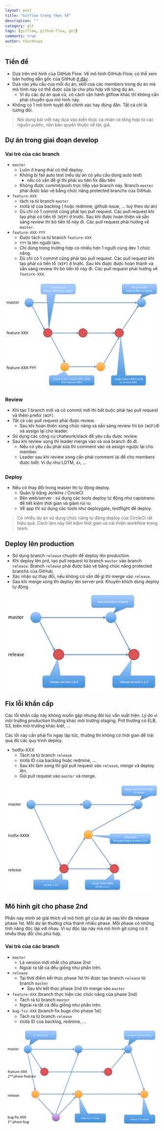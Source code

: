 ```yaml
---
layout: post
title: "Gitflow trong thực tế"
description: ""
category: git 
tags: [gitflow, github-flow, git]
comments: true
author: thuckhuya
---
```


## Tiền đề
* Dựa trên mô hình của GitHub Flow. Về mô hình GitHub Flow, có thể xem bản hướng dẫn gốc của GitHub [ở đây](https://guides.github.com/introduction/flow/) .
* Dựa vào yêu cầu của mỗi dự án, skill của các members trong dự án mà mô hình này có thể được sửa lại cho phù hợp với từng dự án.
	* Ví dụ các dự án quá cũ, có cách vận hành gitflow khác thì không cần phải chuyển qua mô hình này.
* Không có 1 mô hình tuyệt đối chính xác hay đúng đắn. Tất cả chỉ là tương đối. 

> Nội dung bài viết này dựa vào kiến thức cá nhân và tổng hợp từ các nguồn public, nên bản quyền thuộc về tác giả. 

## Dự án trong giai đoạn develop

### Vai trò của các branch

* `master`
	* Luôn ở trạng thái có thể deploy. 
	* Không bị fail auto test (nếu dự án có yêu cầu dùng auto test)
		* nếu có vấn đề gì thì phải ưu tiên fix đầu tiên
	* Không được commit/push trực tiếp vào branch này. Branch `master` phải được bảo vệ bằng chức năng protected branchs của GitHub.
* `feature-XXX`
	* tách ra từ branch `master`
	* `XXX`là id của backlog ( hoặc redmine, github issue, ... tuỳ theo dự án)
	* Dù chỉ có 1 commit cũng phải tạo pull request. Các pull request khi tạo phải có tiền tố `[WIP]` ở trước. Sau khi được hoàn thiện và sẵn sàng review thì bỏ tiền tố này đi. Các pull request phải hướng về `master`.
* `feature-XXX-YYY`
	* Được tách ra từ branch `feature-XXX`
	* `YYY` là tên người làm.
	* Chỉ dùng trong trường hợp có nhiều hơn 1 người cùng dev 1 chức năng.
	* Dù chỉ có 1 commit cũng phải tạo pull request. Các pull request khi tạo phải có tiền tố `[WIP]` ở trước. Sau khi được được hoàn thành và sẵn sàng review thì bỏ tiền tố này đi. Các pull request phải hướng về `feature-XXX`.

![github-flow](/public/images/git-model/GitHubFlow.png)

### Review
* Khi tạo 1 branch mới và có commit mới thì bắt buộc phải tạo pull request và thêm prefix `[WIP]`.
* Tất cả các pull request phải được review.
	* Sau khi hoàn thiện xong chức năng và sẵn sàng review thì bỏ `[WIP]`đi và assign lại cho leader.
* Sử dụng các công cụ chatwork/slack để yêu cầu được review.
* Sau khi review xong thì leader merge vào và xoá branch đó đi.
	* Nếu có yêu cầu phải sửa thì comment vào và assign ngược lại cho member.
	* Leader sau khi review xong cần phải comment lại để cho members được biết. Ví dụ như LGTM, :+1:, ...

### Deploy

* Nếu có thay đổi trong master thì tự động deploy.
	* Quản lý bằng Jenkins / CircleCI
	* Bên web/server : sử dụng các tools deploy tự động như capistrano để tiết kiệm thời gian và giảm rủi ro.
	* Về app thì sử dụng các tools như deploygate, testflight để deploy.

> Có nhiều dự án sử dụng chức năng tự động deploy của CircleCI rất hiệu quả. Cách làm này tiết kiệm thời gian và cải thiện workflow trong team.

## Deploy lên production
* Sử dụng branch `release` chuyên để deploy lên production. 
* Khi deploy lên prd, tạo pull request từ branch `master` vào branch `release`. Branch `release` phải được bảo vệ bằng chức năng protected branchs của GitHub.
* Xác nhận sự thay đổi, nếu không có vấn đề gì thì merge vào `release`.
* Sau khi merge xong thì deploy lên server prd. Khuyến khích dùng deploy tự động. 

![release-branch.png](/public/images/git-model/release-branch.png)

## Fix lỗi khẩn cấp

Các lỗi khẩn cấp này không muốn gặp nhưng đôi lúc vẫn xuất hiện. Lý do vì môi trường production thường khác môi trường staging. Prd thường có ELB, S3, biến môi trường khác biệt, ... 

Các lỗi này cần phải fix ngay lập tức, thường thì không có thời gian để trải qua đủ các quy trình deploy. 

* hotfix-XXX
	* Tách ra từ branch `release`
	* `XXX`là ID của backlog hoặc redmine, ...
	* Sau khi làm xong thì gửi pull request vào `release`, merge và deploy lên.
	* Gửi pull request vào `master` và merge.

![hotfix-branch.png](/public/images/git-model/hotfix-branch.png)

## Mô hình git cho phase 2nd

Phần này mình sẽ giải thích về mô hình git của dự án sau khi đã release phase 1st. 
Mỗi dự án thường chia thành nhiều phase. Mỗi phase có những tính năng độc lập với nhau. 
Vì sự độc lập này mà mô hình git cũng có ít nhiều thay đổi cho phù hợp. 


### Vai trò của các branch

* `master`
	* Là version mới nhất cho phase 2nd
	* Ngoài ra tất cả đều giống như phần trên.
* `release`
	* Tại thời điểm kết thúc phase 1st thì được tạo branch `release` từ branch `master`
		* Sau khi kết thúc phase 2nd thì merge vào `master`
* `feature-XXX` (branch thực hiện các chức năng của phase 2nd）
	* Tách ra từ branch `master`
	* Ngoài ra tất cả đều giống như phần trên.
* `bug-fix-XXX` (branch fix bugs cho phase 1st）
	* Tách ra từ branch `release`
	* `XXX`là ID của backlog, redmine, ...

![2nd-develop.png](/public/images/git-model/2nd-develop.png)

